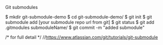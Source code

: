 Git submodules

$ mkdir git-submodule-demo
$ cd git-submodule-demo/
$ git init
$ git submodule add [your submodule repo url from git]
$ git status
$ git add .gitmodules submoduleName/
$ git commit -m "added submodule"

/* for full detail */
//https://www.atlassian.com/git/tutorials/git-submodule
